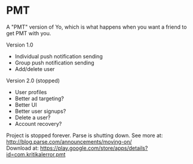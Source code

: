 PMT
===

A "PMT" version of Yo, which is what happens when you want a friend to get PMT with you.

Version 1.0
- Individual push notification sending
- Group push notification sending
- Add/delete user

Version 2.0 (stopped)
- User profiles
- Better ad targeting?
- Better UI
- Better user signups?
- Delete a user?
- Account recovery?

Project is stopped forever. Parse is shutting down. See more at: <br/> http://blog.parse.com/announcements/moving-on/
<br/>
Download at: https://play.google.com/store/apps/details?id=com.kritikalerror.pmt
